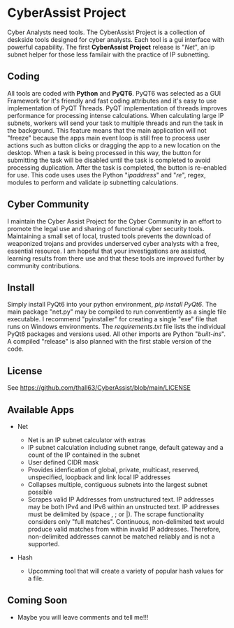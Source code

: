 # CyberAssist Project  
Cyber Analysts need tools. The CyberAssist Project is a collection of deskside tools designed for cyber analysts. Each tool is a gui interface with powerful capability. The first **CyberAssist Project** release is "*Net*", an ip subnet helper for those less familair with the practice of IP subnetting.  

## Coding
All tools are coded with **Python** and **PyQT6**. PyQT6 was selected as a GUI Framework for it's friendly and fast coding attributes and it's easy to use implementation of PyQT Threads. PyQT implementation of threads improves performance for processing intense calculations. When calculating large IP subnets, workers will send your task to multiple threads and run the task in the background. This feature means that the main application will not "freeze" because the apps main event loop is still free to process user actions such as button clicks or dragging the app to a new location on the desktop. When a task is being processed in this way, the button for submitting the task will be disabled until the task is completed to avoid processing duplication. After the task is completed, the button is re-enabled for use. This code uses uses the Python "*ipaddress*" and "*re*", regex, modules to perform and validate ip subnetting calculations.

## Cyber Community
I maintain the Cyber Assist Project for the Cyber Community in an effort to promote the legal use and sharing of functional cyber security tools. Maintaining a small set of local, trusted tools prevents the download of weaponized trojans and provides underserved cyber analysts with a free, essential resource. I am hopeful that your investigations are assisted, learning results from there use and that these tools are improved further by community contributions.

## Install
Simply install PyQt6 into your python environment, *pip install PyQt6*. The main package "net.py" may be compiled to run conventiently as a single file executable. I recommend "pyinstaller" for creating a single "exe" file that runs on Windows environments. The *requirements.txt* file lists the individual PyQt6 packages and versions used. All other imports are Python "*built-ins*". A compiled "release" is also planned with the first stable version of the code.

## License
See https://github.com/thall63/CyberAssist/blob/main/LICENSE

## Available Apps
- Net
  - Net is an IP subnet calculator with extras
  - IP subnet calculation including subnet range, default gateway and a count of the IP contained in the subnet
  - User defined CIDR mask
  - Provides idenfication of global, private, multicast, reserved, unspecified, loopback and link local IP addresses
  - Collapses multiple, contiguous subnets into the largest subnet possible
  - Scrapes valid IP Addresses from unstructured text. IP addresses may be both IPv4 and IPv6 within an unstructed text. IP addresses must be delimited by (space , ; or |). The scrape functionality considers only "full matches". Continuous, non-delimited text would produce valid matches from within invalid IP addresses. Therefore, non-delimited addresses cannot be matched reliably and is not a supported.

- Hash
  - Upcomming tool that will create a variety of popular hash values for a file.

## Coming Soon
- Maybe you will leave comments and tell me!!!
